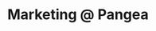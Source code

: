 ---
draft: false
name: "Heather Simpson"
title: "Marketing @ Pangea"
socialUrl: "https://twitter.com/heatherswall"
companyUrl: "https://pangea.cloud/"
quote: "Looks like THE place to be. Glad I found out about this."
avatar: {
    src: "src/content/team/avatars/heather.jpg",
    alt: "Heather"
}
publishDate: "2022-11-09 15:39"
---